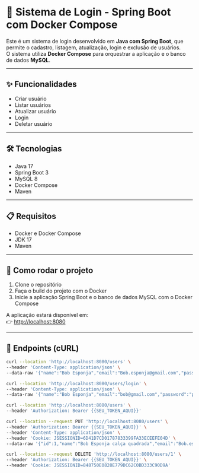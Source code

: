 # 🔐 Sistema de Login - Spring Boot com Docker Compose

Este é um sistema de login desenvolvido em **Java com Spring Boot**, que permite o cadastro, listagem, atualização, login e exclusão de usuários.  
O sistema utiliza **Docker Compose** para orquestrar a aplicação e o banco de dados **MySQL**.

---

## ✨ Funcionalidades
- Criar usuário  
- Listar usuários  
- Atualizar usuário  
- Login  
- Deletar usuário  

---

## 🛠 Tecnologias
- Java 17  
- Spring Boot 3  
- MySQL 8  
- Docker Compose  
- Maven  

---

## 📋 Requisitos
- Docker e Docker Compose  
- JDK 17  
- Maven  

---

## 🚀 Como rodar o projeto
1. Clone o repositório  
2. Faça o build do projeto com o Docker  
3. Inicie a aplicação Spring Boot e o banco de dados MySQL com o Docker Compose  

A aplicação estará disponível em:  
👉 [http://localhost:8080](http://localhost:8080)

---

## 📌 Endpoints (cURL)
```bash
curl --location 'http://localhost:8080/users' \
--header 'Content-Type: application/json' \
--data-raw '{"name":"Bob Esponja","email":"Bob.esponja@gmail.com","password":"password123","phone":"48940028922"}'

curl --location 'http://localhost:8080/users/login' \
--header 'Content-Type: application/json' \
--data-raw '{"name":"Bob Esponja","email":"bob@gmail.com","password":"password123"}'

curl --location 'http://localhost:8080/users' \
--header 'Authorization: Bearer {{SEU_TOKEN_AQUI}}'

curl --location --request PUT 'http://localhost:8080/users' \
--header 'Authorization: Bearer {{SEU_TOKEN_AQUI}}' \
--header 'Content-Type: application/json' \
--header 'Cookie: JSESSIONID=6D41D7CD01787833399FA33ECEEFE04D' \
--data-raw '{"id":1,"name":"Bob Esponja calça quadrada","email":"Bob.esponja@gmail.com","password":"password125","phone":"48940028922"}'

curl --location --request DELETE 'http://localhost:8080/users/1' \
--header 'Authorization: Bearer {{SEU_TOKEN_AQUI}}' \
--header 'Cookie: JSESSIONID=848750E0828E779DC62C0BD333C90D9A'
